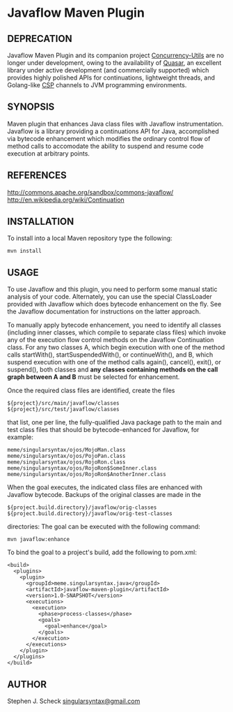 Javaflow Maven Plugin
=====================

DEPRECATION
-----------

Javaflow Maven Plugin and its companion project [Concurrency-Utils](https://github.com/singularsyntax/concurrency-utils) are no longer under development,
owing to the availability of [Quasar](http://docs.paralleluniverse.co/quasar/),
an excellent library under active development (and commercially supported)
which provides highly polished APIs for continuations, lightweight threads, and
Golang-like [CSP](https://en.wikipedia.org/wiki/Communicating_sequential_processes) channels to JVM programming environments.


SYNOPSIS
--------

Maven plugin that enhances Java class files with Javaflow instrumentation.
Javaflow is a library providing a continuations API for Java, accomplished
via bytecode enhancement which modifies the ordinary control flow of method
calls to accomodate the ability to suspend and resume code execution at
arbitrary points.


REFERENCES
----------

<http://commons.apache.org/sandbox/commons-javaflow/>  
<http://en.wikipedia.org/wiki/Continuation>


INSTALLATION
------------

To install into a local Maven repository type the following:

    mvn install


USAGE
-----

To use Javaflow and this plugin, you need to perform some manual static
analysis of your code. Alternately, you can use the special ClassLoader
provided with Javaflow which does bytecode enhancement on the fly. See
the Javaflow documentation for instructions on the latter approach.

To manually apply bytecode enhancement, you need to identify all classes
(including inner classes, which compile to separate class files) which
invoke any of the execution flow control methods on the Javaflow Continuation
class. For any two classes A, which begin execution with one of the method
calls startWith(), startSuspendedWith(), or continueWith(), and B, which
suspend execution with one of the method calls again(), cancel(), exit(), or
suspend(), both classes and **any classes containing methods on the call graph
between A and B** must be selected for enhancement.

Once the required class files are identified, create the files

    ${project}/src/main/javaflow/classes
    ${project}/src/test/javaflow/classes

that list, one per line, the fully-qualified Java package path to the
main and test class files that should be bytecode-enhanced for
Javaflow, for example:

    meme/singularsyntax/ojos/MojoMan.class
    meme/singularsyntax/ojos/PojoPan.class
    meme/singularsyntax/ojos/RojoRon.class
    meme/singularsyntax/ojos/RojoRon$SomeInner.class
    meme/singularsyntax/ojos/RojoRon$AnotherInner.class

When the goal executes, the indicated class files are enhanced with
Javaflow bytecode. Backups of the original classes are made in the

    ${project.build.directory}/javaflow/orig-classes
    ${project.build.directory}/javaflow/orig-test-classes

directories: The goal can be executed with the following command:

    mvn javaflow:enhance

To bind the goal to a project's build, add the following to pom.xml:

    <build>
      <plugins>
        <plugin>
          <groupId>meme.singularsyntax.java</groupId>
          <artifactId>javaflow-maven-plugin</artifactId>
          <version>1.0-SNAPSHOT</version>
          <executions>
            <execution>
              <phase>process-classes</phase>
              <goals>
                <goal>enhance</goal>
              </goals>
            </execution>
          </executions>
        </plugin>
      </plugins>
    </build>


AUTHOR
------

Stephen J. Scheck <singularsyntax@gmail.com>
